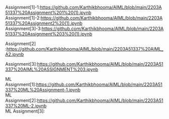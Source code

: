 Assignment[1]-1:https://github.com/Karthikbhooma/AIML/blob/main/2203A51337%20Assignment%201%20(1).ipynb    
Assignment[1]-2:https://github.com/Karthikbhooma/AIML/blob/main/2203A51337%20Assignment2%20(1).ipynb      
Assignment[3]-3:https://github.com/Karthikbhooma/AIML/blob/main/2203A51337%20Assignment%203%20(1).ipynb    

Assignment[2] :https://github.com/Karthikbhooma/AIML/blob/main/2203A51337%20AIML_A2.ipynb                  

Assignment[3]:https://github.com/Karthikbhooma/AIML/blob/main/2203A51337%20AIML%20ASSIGNMENT%203.ipynb     

ML Assignment[1]:https://github.com/Karthikbhooma/AIML/blob/main/2203A51337%20ML%20Assignment-1.ipynb         
ML Assignment[2]:https://github.com/Karthikbhooma/AIML/blob/main/2203A51337%20ML-2.ipynb                 
ML Assignment[3]:
  
